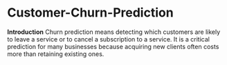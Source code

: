 # Customer-Churn-Prediction

**Introduction**
Churn prediction means detecting which customers are likely to leave a service or to cancel a subscription to a service. It is a critical prediction for many businesses because acquiring new clients often costs more than retaining existing ones.


